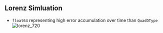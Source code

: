 ## Lorenz Simluation
- `float64` representing high error accumulation over time than `QuadDType`
![lorenz_720](https://github.com/user-attachments/assets/02054618-d9a2-4cf7-a967-1b19873da1b0)
